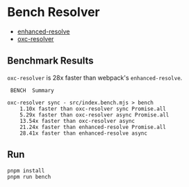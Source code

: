 # Bench Resolver

- [enhanced-resolve](https://www.npmjs.com/package/enhanced-resolve)
- [oxc-resolver](https://www.npmjs.com/package/oxc-resolver)

## Benchmark Results

<!-- BENCHMARK_RESULTS_START -->
`oxc-resolver` is 28x faster than webpack's `enhanced-resolve`.

```
 BENCH  Summary

oxc-resolver sync - src/index.bench.mjs > bench
    1.10x faster than oxc-resolver sync Promise.all
    5.29x faster than oxc-resolver async Promise.all
    13.54x faster than oxc-resolver async
    21.24x faster than enhanced-resolve Promise.all
    28.41x faster than enhanced-resolve async
```
<!-- BENCHMARK_RESULTS_END -->

## Run

```bash
pnpm install
pnpm run bench
```
